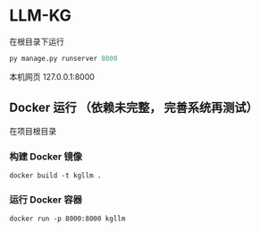 # LLM-KG

在根目录下运行

```python
py manage.py runserver 8000
```

本机网页 127.0.0.1:8000



## Docker 运行 （依赖未完整， 完善系统再测试）

在项目根目录

### 构建 Docker 镜像

```shell
docker build -t kgllm .
```

### 运行 Docker 容器

```shell
docker run -p 8000:8000 kgllm
```

